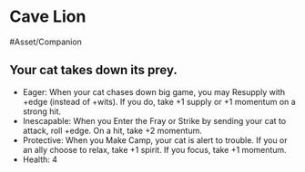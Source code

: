 # Cave Lion
#Asset/Companion
## Your cat takes down its prey.
- Eager: When your cat chases down big game, you may Resupply with +edge (instead of +wits). If you do, take +1 supply or +1 momentum on a strong hit.
- Inescapable: When you Enter the Fray or Strike by sending your cat to attack, roll +edge. On a hit, take +2 momentum.
- Protective: When you Make Camp, your cat is alert to trouble. If you or an ally choose to relax, take +1 spirit. If you focus, take +1 momentum.
- Health: 4